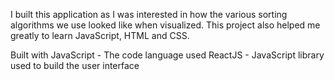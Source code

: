 I built this application as I was interested in how the various sorting algorithms we use looked like when visualized. This project also helped me greatly to learn JavaScript, HTML and CSS.

Built with
JavaScript - The code language used
ReactJS - JavaScript library used to build the user interface


